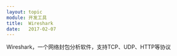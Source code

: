 ```yaml
---
layout: topic
module: 开发工具
title:  Wireshark
date:   2017-02-07
---
```


Wireshark，一个网络封包分析软件，支持TCP、UDP、HTTP等协议
